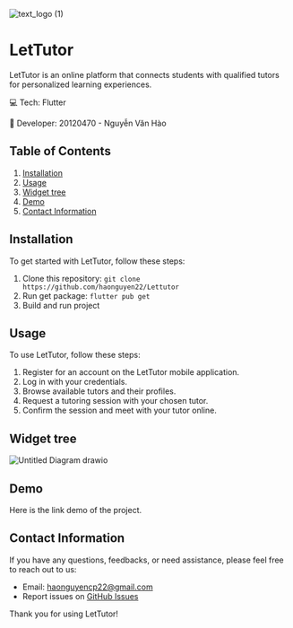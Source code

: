 ![text_logo (1)](https://github.com/haonguyen22/Lettutor/assets/83975213/dea57668-b9dd-4893-9c4d-6de2043bbede)
# LetTutor


LetTutor is an online platform that connects students with qualified tutors for personalized learning experiences.

💻 Tech: Flutter

🧑 Developer: 20120470 - Nguyễn Văn Hào

## Table of Contents

1. [Installation](#installation)
2. [Usage](#usage)
3. [Widget tree](#widget-tree)
4. [Demo](#demo)
5. [Contact Information](#contact-information)

## Installation

To get started with LetTutor, follow these steps:

1. Clone this repository: `git clone https://github.com/haonguyen22/Lettutor`
3. Run get package: `flutter pub get`
4. Build and run project

## Usage

To use LetTutor, follow these steps:

1. Register for an account on the LetTutor mobile application.
2. Log in with your credentials.
3. Browse available tutors and their profiles.
4. Request a tutoring session with your chosen tutor.
5. Confirm the session and meet with your tutor online.

## Widget tree
![Untitled Diagram drawio](https://github.com/haonguyen22/Lettutor/assets/83975213/d83f2aa6-b3f2-428d-a322-80f10d12ed3e)

## Demo
Here is the link demo of the project.


## Contact Information

If you have any questions, feedbacks, or need assistance, please feel free to reach out to us:

- Email: haonguyencp22@gmail.com
- Report issues on [GitHub Issues]([https://github.com/haonguyen22/Lettutor/issues])

Thank you for using LetTutor!
